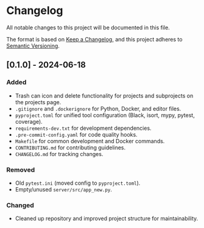 # Changelog

All notable changes to this project will be documented in this file.

The format is based on [Keep a Changelog](https://keepachangelog.com/en/1.0.0/), and this project adheres to [Semantic Versioning](https://semver.org/spec/v2.0.0.html).

## [0.1.0] - 2024-06-18
### Added
- Trash can icon and delete functionality for projects and subprojects on the projects page.
- `.gitignore` and `.dockerignore` for Python, Docker, and editor files.
- `pyproject.toml` for unified tool configuration (Black, isort, mypy, pytest, coverage).
- `requirements-dev.txt` for development dependencies.
- `.pre-commit-config.yaml` for code quality hooks.
- `Makefile` for common development and Docker commands.
- `CONTRIBUTING.md` for contributing guidelines.
- `CHANGELOG.md` for tracking changes.

### Removed
- Old `pytest.ini` (moved config to `pyproject.toml`).
- Empty/unused `server/src/app_new.py`.

### Changed
- Cleaned up repository and improved project structure for maintainability. 